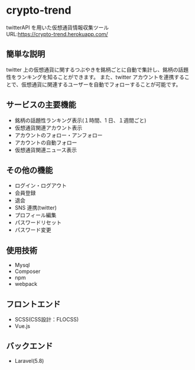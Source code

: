 # crypto-trend

twitterAPI を用いた仮想通貨情報収集ツール  
URL:https://crypto-trend.herokuapp.com/

## 簡単な説明

twitter 上の仮想通貨に関するつぶやきを銘柄ごとに自動で集計し、銘柄の話題性をランキングを知ることができます。
また、twitter アカウントを連携することで、仮想通貨に関連するユーザーを自動でフォローすることが可能です。

## サービスの主要機能

-   銘柄の話題性ランキング表示(１時間、1 日、１週間ごと)
-   仮想通貨関連アカウント表示
-   アカウントのフォロー・アンフォロー
-   アカウントの自動フォロー
-   仮想通貨関連ニュース表示

## その他の機能

-   ログイン・ログアウト
-   会員登録
-   退会
-   SNS 連携(twitter)
-   プロフィール編集
-   パスワードリセット
-   パスワード変更

## 使用技術

-   Mysql
-   Composer
-   npm
-   webpack

## フロントエンド

-   SCSS(CSS設計：FLOCSS)
-   Vue.js

## バックエンド

-   Laravel(5.8)
